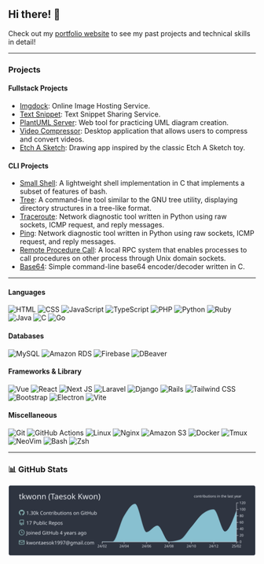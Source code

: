 ## Hi there! 👋

Check out my <a href="https://taesokkwon.com/" target="_blank">portfolio website</a> to see my past projects and technical skills in detail!

<hr>

### Projects

#### Fullstack Projects
- <a href="https://github.com/tkwonn/imgdock" target="_blank">Imgdock</a>: Online Image Hosting Service.
- <a href="https://github.com/tkwonn/text-snippet" target="_blank">Text Snippet</a>: Text Snippet Sharing Service.
- <a href="https://github.com/tkwonn/plantuml" target="_blank">PlantUML Server</a>: Web tool for practicing UML diagram creation.
- <a href="https://github.com/tkwonn/video-compressor" target="_blank">Video Compressor</a>: Desktop application that allows users to compress and convert videos.
- <a href="https://github.com/Recursion-Group-K/sketch" target="_blank">Etch A Sketch</a>: Drawing app inspired by the classic Etch A Sketch toy.

#### CLI Projects
- <a href="https://github.com/tkwonn/smallsh" target="_blank">Small Shell</a>: A lightweight shell implementation in C that implements a subset of features of bash.
- <a href="https://github.com/tkwonn/tree" target="_blank">Tree</a>: A command-line tool similar to the GNU tree utility, displaying directory structures in a tree-like format.
- <a href="https://github.com/tkwonn/traceroute" target="_blank">Traceroute</a>: Network diagnostic tool written in Python using raw sockets, ICMP request, and reply messages.
- <a href="https://github.com/tkwonn/ping" target="_blank">Ping</a>: Network diagnostic tool written in Python using raw sockets, ICMP request, and reply messages.
- <a href="https://github.com/tkwonn/remote-procedure-call" target="_blank">Remote Procedure Call</a>: A local RPC system that enables processes to call procedures on other process through Unix domain sockets.
- <a href="https://github.com/tkwonn/base64" target="_blank">Base64</a>: Simple command-line base64 encoder/decoder written in C.

<hr>

#### Languages

![HTML](https://img.shields.io/badge/HTML5-E34F26?style=for-the-badge&logo=html5&logoColor=white)
![CSS](https://img.shields.io/badge/CSS3-1572B6?style=for-the-badge&logo=css3&logoColor=white)
![JavaScript](https://img.shields.io/badge/JavaScript-323330?style=for-the-badge&logo=javascript&logoColor=F7DF1E)
![TypeScript](https://img.shields.io/badge/TypeScript-007ACC?style=for-the-badge&logo=typescript&logoColor=white)
![PHP](https://img.shields.io/badge/PHP-777BB4?style=for-the-badge&logo=php&logoColor=white)
![Python](https://img.shields.io/badge/Python-FFD43B?style=for-the-badge&logo=python&logoColor=blue)
![Ruby](https://img.shields.io/badge/ruby-%23CC342D.svg?style=for-the-badge&logo=ruby&logoColor=white)
![Java](https://img.shields.io/badge/java-%23ED8B00.svg?style=for-the-badge&logo=openjdk&logoColor=white)
![C](https://img.shields.io/badge/C-00599C?style=for-the-badge&logo=c&logoColor=white)
![Go](https://img.shields.io/badge/Go-00ADD8?style=for-the-badge&logo=go&logoColor=white)

#### Databases

![MySQL](https://img.shields.io/badge/MySQL-005C84?style=for-the-badge&logo=mysql&logoColor=white)
![Amazon RDS](https://img.shields.io/badge/Amazon%20RDS-527FFF?style=for-the-badge&logo=amazon-rds&logoColor=white)
![Firebase](https://img.shields.io/badge/firebase-a08021?style=for-the-badge&logo=firebase&logoColor=ffcd34)
![DBeaver](https://img.shields.io/badge/dbeaver-382923?style=for-the-badge&logo=dbeaver&logoColor=white)

#### Frameworks & Library

![Vue](https://img.shields.io/badge/Vue.js-35495E?style=for-the-badge&logo=vuedotjs&logoColor=4FC08D)
![React](https://img.shields.io/badge/React-20232A?style=for-the-badge&logo=react&logoColor=61DAFB)
![Next JS](https://img.shields.io/badge/next%20js-000000?style=for-the-badge&logo=nextdotjs&logoColor=white)
![Laravel](https://img.shields.io/badge/Laravel-FF2D20?style=for-the-badge&logo=laravel&logoColor=white)
![Django](https://img.shields.io/badge/Django-092E20?style=for-the-badge&logo=django&logoColor=green)
![Rails](https://img.shields.io/badge/rails-%23CC0000.svg?style=for-the-badge&logo=ruby-on-rails&logoColor=white)
![Tailwind CSS](https://img.shields.io/badge/Tailwind_CSS-grey?style=for-the-badge&logo=tailwind-css&logoColor=38B2AC)
![Bootstrap](https://img.shields.io/badge/Bootstrap-563D7C?style=for-the-badge&logo=bootstrap&logoColor=white)
![Electron](https://img.shields.io/badge/Electron-2B2E3A?style=for-the-badge&logo=electron&logoColor=9FEAF9)
![Vite](https://img.shields.io/badge/Vite-B73BFE?style=for-the-badge&logo=vite&logoColor=FFD62E)

#### Miscellaneous

![Git](https://img.shields.io/badge/GIT-E44C30?style=for-the-badge&logo=git&logoColor=white)
![GitHub Actions](https://img.shields.io/badge/GitHub_Actions-2088FF?style=for-the-badge&logo=github-actions&logoColor=white)
![Linux](https://img.shields.io/badge/Linux-FCC624?style=for-the-badge&logo=linux&logoColor=black)
![Nginx](https://img.shields.io/badge/Nginx-009639?style=for-the-badge&logo=nginx&logoColor=white)
![Amazon S3](https://img.shields.io/badge/Amazon%20S3-FF9900?style=for-the-badge&logo=amazons3&logoColor=white)
![Docker](https://img.shields.io/badge/Docker-2CA5E0?style=for-the-badge&logo=docker&logoColor=white)
![Tmux](https://img.shields.io/badge/tmux-1BB91F?style=for-the-badge&logo=tmux&logoColor=white)
![NeoVim](https://img.shields.io/badge/NeoVim-%2357A143.svg?&style=for-the-badge&logo=neovim&logoColor=white)
![Bash](https://img.shields.io/badge/GNU%20Bash-4EAA25?style=for-the-badge&logo=GNU%20Bash&logoColor=white)
![Zsh](https://img.shields.io/badge/Zsh-F15A24?style=for-the-badge&logo=Zsh&logoColor=white)
<hr>

### 📊 GitHub Stats

[![](https://raw.githubusercontent.com/tkwonn/tkwonn/main/profile-summary-card-output/nord_dark/0-profile-details.svg)](https://github.com/vn7n24fzkq/github-profile-summary-cards)
